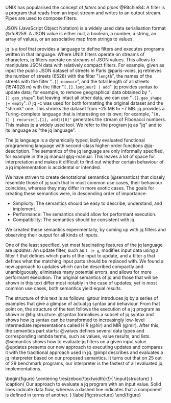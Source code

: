 UNIX has popularised the concept of _filters_ and _pipes_ @Ritchie84:
A filter is a program that reads from an input stream and writes to an output stream.
Pipes are used to compose filters.

JSON (JavaScript Object Notation) is a widely used data serialisation format @rfc8259.
A JSON value is either
null,
a boolean,
a number,
a string,
an array of values, or
an associative map from strings to values.

jq is a tool that
provides a language to define filters and
executes programs written in that language.
Where UNIX filters operate on streams of characters,
jq filters operate on streams of JSON values.
This allows to manipulate JSON data with relatively compact filters.
For example, given as input the public JSON dataset of streets in Paris @paris-voies,
jq retrieves
the number of streets (6528) with the filter "`length`",
the names of the streets with the filter "`.[].nomvoie`", and
the total length of all streets (1574028 m) with the filter "`[.[].longueur] | add`".
jq provides syntax to update data; for example,
to remove geographical data obtained by
"`.[].geo_shape`", but leaving intact all other data, we can use
"`.[].geo_shape |= empty`".
// jq -c was used for both formatting the original dataset and the "shrunk" one.
This shrinks the dataset from \~25 MB to \~7 MB.
jq provides a Turing-complete language that is interesting on its own; for example,
"`[0, 1] | recurse([.[1], add])[0]"` generates the stream of Fibonacci numbers.
This makes jq a widely used tool.
We refer to the program jq as "jq" and to its language as "the jq language".

The jq language is a dynamically typed, lazily evaluated
functional programming language with
second-class higher-order functions @jq-description.
The semantics of the jq language are only
informally specified, for example in the jq manual @jq-manual.
This leaves a lot of space for interpretation and makes it difficult to find out
whether certain behaviour of a jq implementation is accidental or intended.

We have striven to create denotational semantics (@semantics) that
closely resemble those of jq such that in most common use cases,
their behaviour coincides, whereas they may differ in more exotic cases.
The goals for creating these semantics were, in descending order of importance:

- Simplicity: The semantics should be easy to describe, understand, and implement.
- Performance: The semantics should allow for performant execution.
- Compatibility: The semantics should be consistent with jq.

We created these semantics experimentally, by coming up with
jq filters and observing their output for all kinds of inputs.

One of the least specified, yet most fascinating features of the jq language
are _updates_:
An update filter, such as `f |= g`, modifies input data using
a filter `f` that defines which parts of the input to update, and
a filter `g` that defines what the matching input parts should be replaced with.
We found a new approach to updates which
can be described compactly and unambiguously,
eliminates many potential errors, and
allows for more performant execution.
The original semantics of jq and those that will be shown in this text
differ most notably in the case of updates;
yet in most common use cases, both semantics yield equal results.

The structure of this text is as follows:
@tour introduces jq by a series of examples that
give a glimpse of actual jq syntax and behaviour.
From that point on, the structure of the text follows
the execution of a jq program as shown in @fig:structure.
@syntax formalises a subset of jq syntax and shows how jq syntax can be
transformed to increasingly low-level intermediate representations called
HIR (@hir) and MIR (@mir).
After this, the semantics part starts:
@values defines several data types and corresponding lambda terms, such as
values, value results, and lists.
@semantics shows how to evaluate jq filters on a given input value.
@updates presents our new approach to executing updates and
compares it with the traditional approach used in jq.
@impl describes and evaluates a jq interpreter based on our proposed semantics.
It turns out that on 25 out of 29 benchmark programs,
our interpreter is the fastest of all evaluated jq implementations.

\begin{figure}
\centering
\resizebox{\textwidth}{!}{
\input{structure}
}
\caption{
  Our approach to evaluate a jq program with an input value.
  Solid lines indicate data flow, whereas a dashed line indicates that
  a component is defined in terms of another.
}
\label{fig:structure}
\end{figure}
